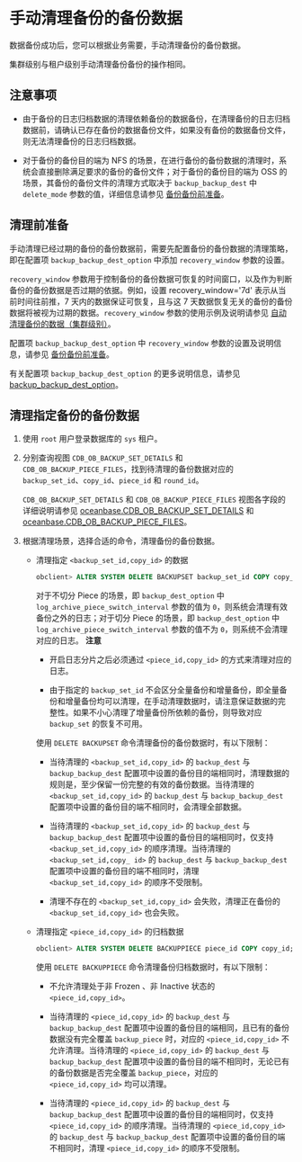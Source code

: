 手动清理备份的备份数据 
================================

数据备份成功后，您可以根据业务需要，手动清理备份的备份数据。

集群级别与租户级别手动清理备份备份的操作相同。

注意事项 
-------------------------

* 由于备份的日志归档数据的清理依赖备份的数据备份，在清理备份的日志归档数据前，请确认已存在备份的数据备份文件，如果没有备份的数据备份文件，则无法清理备份的日志归档数据。

  

* 对于备份的备份目的端为 NFS 的场景，在进行备份的备份数据的清理时，系统会直接删除满足要求的备份的备份文件；对于备份的备份目的端为 OSS 的场景，其备份的备份文件的清理方式取决于 `backup_backup_dest` 中 `delete_mode` 参数的值，详细信息请参见 [备份备份前准备](2.command-line-backup-backup-cluster-level/1.backup-preparation.md)。

  




清理前准备 
--------------------------

手动清理已经过期的备份的备份数据前，需要先配置备份的备份数据的清理策略，即在配置项 `backup_backup_dest_option` 中添加 `recovery_window` 参数的设置。

`recovery_window` 参数用于控制备份的备份数据可恢复的时间窗口，以及作为判断备份的备份数据是否过期的依据。例如，设置 recovery_window='7d' 表示从当前时间往前推，7 天内的数据保证可恢复，且与这 7 天数据恢复无关的备份的备份数据将被视为过期的数据。`recovery_window` 参数的使用示例及说明请参见 [自动清理备份的数据（集群级别）](../3.back-up-data-at-the-cluster-level/7.automatically-delete-backed-up-data-1.md)。

配置项 `backup_backup_dest_option` 中 `recovery_window` 参数的设置及说明信息，请参见 [备份备份前准备](2.command-line-backup-backup-cluster-level/1.backup-preparation.md)。

有关配置项 `backup_backup_dest_option` 的更多说明信息，请参见 [backup_backup_dest_option](../../../../12.reference-mysql-mode/3.system-configuration-items-1/3.cluster-level-configuration-items-1/12.backup_backup_dest_option-1-2-3.md)。

清理指定备份的备份数据 
--------------------------------

1. 使用 `root` 用户登录数据库的 `sys` 租户。

   

2. 分别查询视图 `CDB_OB_BACKUP_SET_DETAILS` 和 `CDB_OB_BACKUP_PIECE_FILES`，找到待清理的备份数据对应的 `backup_set_id`、`copy_id`、`piece_id` 和 `round_id`。

   `CDB_OB_BACKUP_SET_DETAILS` 和 `CDB_OB_BACKUP_PIECE_FILES` 视图各字段的详细说明请参见 [oceanbase.CDB_OB_BACKUP_SET_DETAILS](t2004408.md#topic-2004408) 和 [oceanbase.CDB_OB_BACKUP_PIECE_FILES](../../../../12.reference-mysql-mode/1.system-view-4/2.dictionary-view-5/86.oceanbase-cdb_ob_backup_piece_files-2.md)。
   

3. 根据清理场景，选择合适的命令，清理备份的备份数据。

   * 清理指定 `<backup_set_id,copy_id>` 的数据

     ```sql
     obclient> ALTER SYSTEM DELETE BACKUPSET backup_set_id COPY copy_id;
     ```

     

     对于不切分 Piece 的场景，即 `backup_dest_option` 中 `log_archive_piece_switch_interval` 参数的值为 `0`，则系统会清理有效备份之外的日志；对于切分 Piece 的场景，即 `backup_dest_option` 中 `log_archive_piece_switch_interval` 参数的值不为 `0`，则系统不会清理对应的日志。
     **注意**

     
     * 开启日志分片之后必须通过 `<piece_id,copy_id>` 的方式来清理对应的日志。

       
     
     * 由于指定的 `backup_set_id` 不会区分全量备份和增量备份，即全量备份和增量备份均可以清理，在手动清理数据时，请注意保证数据的完整性。如果不小心清理了增量备份所依赖的备份，则导致对应 `backup_set` 的恢复不可用。

       
     

     

     使用 `DELETE BACKUPSET` 命令清理备份的备份数据时，有以下限制：
     * 当待清理的 `<backup_set_id,copy_id>` 的 `backup_dest` 与 `backup_backup_dest` 配置项中设置的备份目的端相同时，清理数据的规则是，至少保留一份完整的有效的备份数据。当待清理的 `<backup_set_id,copy_id>` 的 `backup_dest` 与 `backup_backup_dest` 配置项中设置的备份目的端不相同时，会清理全部数据。

       
     
     * 当待清理的 `<backup_set_id,copy_id>` 的 `backup_dest` 与 `backup_backup_dest` 配置项中设置的备份目的端相同时，仅支持 `<backup_set_id,copy_id>` 的顺序清理。当待清理的 `<backup_set_id,copy_ id>` 的 `backup_dest` 与 `backup_backup_dest` 配置项中设置的备份目的端不相同时，清理 `<backup_set_id,copy_id>` 的顺序不受限制。

       
     
     * 清理不存在的 `<backup_set_id,copy_id>` 会失败，清理正在备份的 `<backup_set_id,copy_id>` 也会失败。

       
     

     
   
   * 清理指定 `<piece_id,copy_id>` 的归档数据

     ```sql
     obclient> ALTER SYSTEM DELETE BACKUPPIECE piece_id COPY copy_id;
     ```

     

     使用 `DELETE BACKUPPIECE` 命令清理备份归档数据时，有以下限制：
     * 不允许清理处于非 Frozen 、非 Inactive 状态的 `<piece_id,copy_id>`。

       
     
     * 当待清理的 `<piece_id,copy_id>` 的 `backup_dest` 与 `backup_backup_dest` 配置项中设置的备份目的端相同，且已有的备份数据没有完全覆盖 `backup_piece` 时，对应的 `<piece_id,copy_id>` 不允许清理。当待清理的 `<piece_id,copy_id>` 的 `backup_dest` 与 `backup_backup_dest` 配置项中设置的备份目的端不相同时，无论已有的备份数据是否完全覆盖 `backup_piece`，对应的 `<piece_id,copy_id>` 均可以清理。

       
     
     * 当待清理的 `<piece_id,copy_id>` 的 `backup_dest` 与 `backup_backup_dest` 配置项中设置的备份目的端相同时，仅支持 `<piece_id,copy_id>` 的顺序清理。当待清理的 `<piece_id,copy_id>` 的 `backup_dest` 与 `backup_backup_dest` 配置项中设置的备份目的端不相同时，清理 `<piece_id,copy_id>` 的顺序不受限制。

       
     

     
   

   



